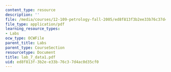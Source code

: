 ```yaml
---
content_type: resource
description: ''
file: /media/courses/12-109-petrology-fall-2005/ed8f813f3b2ee33b76c37d4ac0d35cf0_lab_7_data1.pdf
file_type: application/pdf
learning_resource_types:
- Labs
ocw_type: OCWFile
parent_title: Labs
parent_type: CourseSection
resourcetype: Document
title: lab_7_data1.pdf
uid: ed8f813f-3b2e-e33b-76c3-7d4ac0d35cf0
---
```

